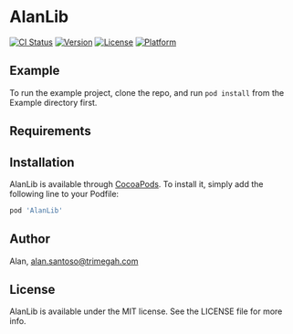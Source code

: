 # AlanLib

[![CI Status](https://img.shields.io/travis/Alan/AlanLib.svg?style=flat)](https://travis-ci.org/Alan/AlanLib)
[![Version](https://img.shields.io/cocoapods/v/AlanLib.svg?style=flat)](https://cocoapods.org/pods/AlanLib)
[![License](https://img.shields.io/cocoapods/l/AlanLib.svg?style=flat)](https://cocoapods.org/pods/AlanLib)
[![Platform](https://img.shields.io/cocoapods/p/AlanLib.svg?style=flat)](https://cocoapods.org/pods/AlanLib)

## Example

To run the example project, clone the repo, and run `pod install` from the Example directory first.

## Requirements

## Installation

AlanLib is available through [CocoaPods](https://cocoapods.org). To install
it, simply add the following line to your Podfile:

```ruby
pod 'AlanLib'
```

## Author

Alan, alan.santoso@trimegah.com

## License

AlanLib is available under the MIT license. See the LICENSE file for more info.
